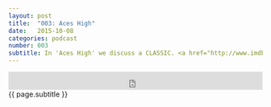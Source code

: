 ```yaml
---
layout: post
title:  "003: Aces High"
date:   2015-10-08
categories: podcast
number: 003
subtitle: In 'Aces High' we discuss a CLASSIC. <a href="http://www.imdb.com/title/tt0112641/?ref_=fn_al_tt_1" target="_blank">Casino</a>, released in 1995 and directed by Martin Scorsese, is a movie the whole team has had a love affair with since screened as teenagers. We discuss Ace's relationship with Ginger, Goodfellas vs Casino, and a detail most of you probably overlooked; the lighting.
---
```


<iframe frameborder='0' height='36px' scrolling='no' seamless src='https://simplecast.fm/e/18201?style=dark' width='100%'></iframe>

<br>
<span class="episode_text">
{{ page.subtitle }}
</span>
<br><br>
